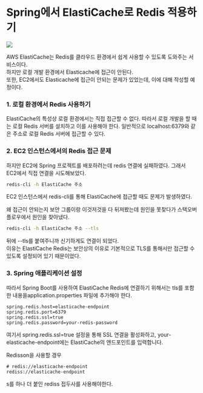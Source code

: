 # Spring에서 ElastiCache로 Redis 적용하기

![](https://velog.velcdn.com/images/van1164/post/31ee0c43-13ad-40da-95d8-d45446949d67/image.png)

AWS ElastiCache는 Redis를 클라우드 환경에서 쉽게 사용할 수 있도록 도와주는 서비스이다.\
하지만 로컬 개발 환경에서 Elasticache에 접근이 안된다.\
또한, EC2에서도 Elasticache에 접근이 안되는 문제가 있었는데, 이에 대해 작성할 예정이다.

### 1. 로컬 환경에서 Redis 사용하기 <a href="#id-1-redis" id="id-1-redis"></a>

ElastiCache의 특성상 로컬 환경에서는 직접 접근할 수 없다. 따라서 로컬 개발을 할 때는 로컬 Redis 서버를 설치하고 이를 사용해야 한다. 일반적으로 localhost:6379와 같은 주소로 로컬 Redis 서버에 접근할 수 있다.

### 2. EC2 인스턴스에서의 Redis 접근 문제 <a href="#id-2-ec2-redis" id="id-2-ec2-redis"></a>

하지만 EC2에 Spring 프로젝트를 배포하려는데 redis 연결에 실패하였다. 그래서 EC2에서 직접 연결을 시도해보았다.

```bash
redis-cli -h ElastiCache 주소
```

EC2 인스턴스에서 redis-cli를 통해 ElastiCache에 접근할 때도 문제가 발생하였다.

왜 접근이 안되는지 보안 그룹이랑 이것저것을 다 뒤져봤는데 원인을 못찾다가 스택오버플로우에서 원인을 찾아냈다.

```sh
redis-cli -h ElastiCache 주소 --tls
```

뒤에 --tls를 붙여주니까 신기하게도 연결이 되었다.\
이유는 ElastiCache Redis는 보안상의 이유로 기본적으로 TLS를 통해서만 접근할 수 있도록 설정되어 있기 때문이었다.

### 3. Spring 애플리케이션 설정 <a href="#id-3-spring" id="id-3-spring"></a>

따라서 Spring Boot를 사용하여 ElastiCache Redis에 연결하기 위해서는 tls를 포함한 내용을application.properties 파일에 추가해야 한다.

```properties
spring.redis.host=elasticache-endpoint
spring.redis.port=6379
spring.redis.ssl=true
spring.redis.password=your-redis-password
```

여기서 spring.redis.ssl=true 설정을 통해 SSL 연결을 활성화하고, your-elasticache-endpoint에는 ElastiCache의 엔드포인트를 입력합니다.

Redisson을 사용할 경우

```properties
# redis://elasticache-endpoint
rediss://elasticache-endpoint
```

s를 하나 더 붙인 rediss 접두사를 사용해야한다.

